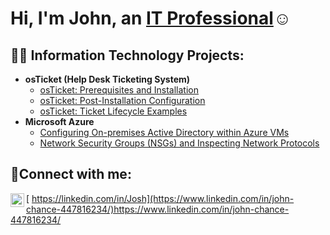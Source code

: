 <h1>Hi, I'm John, an <a href="https://www.linkedin.com/in/john-chance-447816234/">IT Professional</a>☺</h1>

<h2>👨‍💻 Information Technology Projects:</h2>

- <b>osTicket (Help Desk Ticketing System)</b>
  - [osTicket: Prerequisites and Installation](https://github.com/JohnChance64/osticket-prereqs)
  - [osTicket: Post-Installation Configuration](https://github.com/JohnChance64/postinstallation/blob/main/README.md)
  - [osTicket: Ticket Lifecycle Examples](https://github.com/JohnChance64/ticketlifecycle/tree/main)
- <b>Microsoft Azure</b>
  - [Configuring On-premises Active Directory within Azure VMs](https://github.com/JohnChance64/activedirectory/tree/main)
  - [Network Security Groups (NSGs) and Inspecting Network Protocols](https://github.com/joshmadakorcc/azure-network-protocols)

<h2>🤳Connect with me:</h2>

[<img align="left" alt="Josh | LinkedIn" width="22px" src="https://cdn.jsdelivr.net/npm/simple-icons@v3/icons/linkedin.svg" />
https://linkedin.com/in/Josh](https://www.linkedin.com/in/john-chance-447816234/)https://www.linkedin.com/in/john-chance-447816234/
